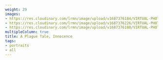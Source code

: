 ```yaml
---
weight: 29
images:
- https://res.cloudinary.com/lrmn/image/upload/v1687376184/VIRTUAL-PHOTOGRAPHY/aplaguetale/hugo7_b2rc2a.png
- https://res.cloudinary.com/lrmn/image/upload/v1687376226/VIRTUAL-PHOTOGRAPHY/aplaguetale/hugo18_xshxta.png
- https://res.cloudinary.com/lrmn/image/upload/v1687376180/VIRTUAL-PHOTOGRAPHY/aplaguetale/hugo3_ysdbmc.png
multipleColumn: true
title: A Plague Tale, Innocence
tags:
- portraits
- all
---
```

